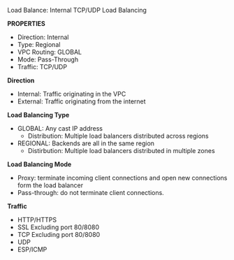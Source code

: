Load Balance: Internal TCP/UDP Load Balancing

**PROPERTIES**
- Direction:      Internal
- Type:           Regional
- VPC Routing:    GLOBAL
- Mode:           Pass-Through
- Traffic:        TCP/UDP


**Direction**
- Internal: Traffic originating in the VPC
- External: Traffic originating from the internet

**Load Balancing Type**
- GLOBAL: Any cast IP address 
    - Distribution: Multiple load balancers distributed across regions
- REGIONAL: Backends are all in the same region
    - Distirbution: Multiple load balancers distributed in multiple zones

**Load Balancing Mode**
- Proxy: terminate incoming client connections and open new connections form the load balancer
- Pass-through: do not terminate client connections.

**Traffic**
- HTTP/HTTPS
- SSL Excluding port 80/8080
- TCP Excluding port 80/8080
- UDP
- ESP/ICMP